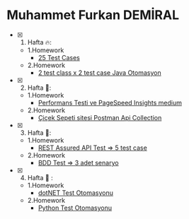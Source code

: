 # Muhammet Furkan DEMİRAL

- [x] 1. Hafta 🔥:
  - 1.Homework
    - [25 Test Cases](https://docs.google.com/spreadsheets/d/1KDHxvW4Bp0P9m3kOkcQL3ZdPuRVwSjeIwYujntQe1-0/edit?usp=sharing)
  - 2.Homework
     - [2 test class x 2 test case Java Otomasyon](https://github.com/ciceksepetibootcamp/MFurkanDemiral_Homeworks/tree/main/Week%201) 
      
- [x] 2. Hafta 🎉:
   - 1.Homework
      - [Performans Testi ve PageSpeed Insights medium](https://medium.com/@muhammetfurkandemiral/performans-testi-nedir-pagespeed-verileri-nas%C4%B1l-yorumlan%C4%B1r-904f6d7cf3c)
   - 2.Homework
      - [Çiçek Sepeti sitesi Postman Api Collection](https://github.com/ciceksepetibootcamp/MFurkanDemiral_Homeworks/blob/main/Week%202/ciceksepeti.com.postman_collection.json) 
      
- [x] 3. Hafta 🚀:
   - 1.Homework
      - [REST Assured API Test => 5 test case](https://github.com/ciceksepetibootcamp/MFurkanDemiral_Homeworks/tree/main/Week%203/RestAssuredDemo)
   - 2.Homework
      - [BDD Test => 3 adet senaryo](https://github.com/ciceksepetibootcamp/MFurkanDemiral_Homeworks/tree/main/Week%203/CSWeb-BDD1)
      
- [x] 4. Hafta 🦸 :
   - 1.Homework
      - [dotNET Test Otomasyonu](https://github.com/ciceksepetibootcamp/MFurkanDemiral_Homeworks/tree/main/Week%204/Webtekno-dotNET)
   - 2.Homework
      - [Python Test Otomasyonu](https://github.com/ciceksepetibootcamp/MFurkanDemiral_Homeworks/tree/main/Week%204/PyTestWeb)

